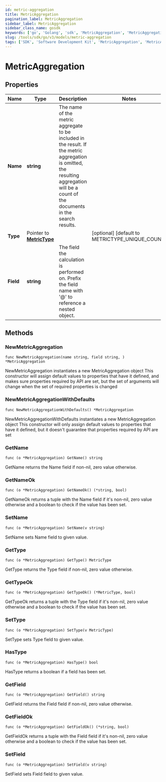 ```yaml
---
id: metric-aggregation
title: MetricAggregation
pagination_label: MetricAggregation
sidebar_label: MetricAggregation
sidebar_class_name: gosdk
keywords: ['go', 'Golang', 'sdk', 'MetricAggregation', 'MetricAggregation'] 
slug: /tools/sdk/go/v3/models/metric-aggregation
tags: ['SDK', 'Software Development Kit', 'MetricAggregation', 'MetricAggregation']
---
```


# MetricAggregation

## Properties

Name | Type | Description | Notes
------------ | ------------- | ------------- | -------------
**Name** | **string** | The name of the metric aggregate to be included in the result. If the metric aggregation is omitted, the resulting aggregation will be a count of the documents in the search results. | 
**Type** | Pointer to [**MetricType**](metric-type) |  | [optional] [default to METRICTYPE_UNIQUE_COUNT]
**Field** | **string** | The field the calculation is performed on.  Prefix the field name with '@' to reference a nested object.  | 

## Methods

### NewMetricAggregation

`func NewMetricAggregation(name string, field string, ) *MetricAggregation`

NewMetricAggregation instantiates a new MetricAggregation object
This constructor will assign default values to properties that have it defined,
and makes sure properties required by API are set, but the set of arguments
will change when the set of required properties is changed

### NewMetricAggregationWithDefaults

`func NewMetricAggregationWithDefaults() *MetricAggregation`

NewMetricAggregationWithDefaults instantiates a new MetricAggregation object
This constructor will only assign default values to properties that have it defined,
but it doesn't guarantee that properties required by API are set

### GetName

`func (o *MetricAggregation) GetName() string`

GetName returns the Name field if non-nil, zero value otherwise.

### GetNameOk

`func (o *MetricAggregation) GetNameOk() (*string, bool)`

GetNameOk returns a tuple with the Name field if it's non-nil, zero value otherwise
and a boolean to check if the value has been set.

### SetName

`func (o *MetricAggregation) SetName(v string)`

SetName sets Name field to given value.


### GetType

`func (o *MetricAggregation) GetType() MetricType`

GetType returns the Type field if non-nil, zero value otherwise.

### GetTypeOk

`func (o *MetricAggregation) GetTypeOk() (*MetricType, bool)`

GetTypeOk returns a tuple with the Type field if it's non-nil, zero value otherwise
and a boolean to check if the value has been set.

### SetType

`func (o *MetricAggregation) SetType(v MetricType)`

SetType sets Type field to given value.

### HasType

`func (o *MetricAggregation) HasType() bool`

HasType returns a boolean if a field has been set.

### GetField

`func (o *MetricAggregation) GetField() string`

GetField returns the Field field if non-nil, zero value otherwise.

### GetFieldOk

`func (o *MetricAggregation) GetFieldOk() (*string, bool)`

GetFieldOk returns a tuple with the Field field if it's non-nil, zero value otherwise
and a boolean to check if the value has been set.

### SetField

`func (o *MetricAggregation) SetField(v string)`

SetField sets Field field to given value.



